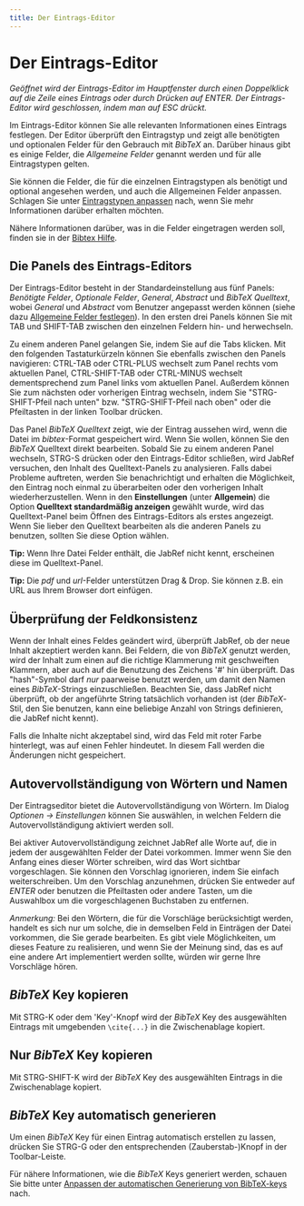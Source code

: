 ```yaml
---
title: Der Eintrags-Editor
---
```


# Der Eintrags-Editor

*Geöffnet wird der Eintrags-Editor im Hauptfenster durch einen Doppelklick auf die Zeile eines Eintrags oder durch Drücken auf ENTER. Der Eintrags-Editor wird geschlossen, indem man auf ESC drückt.*

Im Eintrags-Editor können Sie alle relevanten Informationen eines Eintrags festlegen. Der Editor überprüft den Eintragstyp und zeigt alle benötigten und optionalen Felder für den Gebrauch mit *BibTeX* an. Darüber hinaus gibt es einige Felder, die *Allgemeine Felder* genannt werden und für alle Eintragstypen gelten.

Sie können die Felder, die für die einzelnen Eintragstypen als benötigt und optional angesehen werden, und auch die Allgemeinen Felder anpassen. Schlagen Sie unter [Eintragstypen anpassen](CustomEntriesHelp.md) nach, wenn Sie mehr Informationen darüber erhalten möchten.

Nähere Informationen darüber, was in die Felder eingetragen werden soll, finden sie in der [Bibtex Hilfe](BibtexHelp.md).

## Die Panels des Eintrags-Editors

Der Eintrags-Editor besteht in der Standardeinstellung aus fünf Panels: *Benötigte Felder*, *Optionale Felder*, *General*, *Abstract* und *BibTeX Quelltext*, wobei *General* und *Abstract* vom Benutzer angepasst werden können (siehe dazu [Allgemeine Felder festlegen](GeneralFields.md)). In den ersten drei Panels können Sie mit TAB und SHIFT-TAB zwischen den einzelnen Feldern hin- und herwechseln.

Zu einem anderen Panel gelangen Sie, indem Sie auf die Tabs klicken. Mit den folgenden Tastaturkürzeln können Sie ebenfalls zwischen den Panels navigieren: CTRL-TAB oder CTRL-PLUS wechselt zum Panel rechts vom aktuellen Panel, CTRL-SHIFT-TAB oder CTRL-MINUS wechselt dementsprechend zum Panel links vom aktuellen Panel. Außerdem können Sie zum nächsten oder vorherigen Eintrag wechseln, indem Sie "STRG-SHIFT-Pfeil nach unten" bzw. "STRG-SHIFT-Pfeil nach oben" oder die Pfeiltasten in der linken Toolbar drücken.

Das Panel *BibTeX Quelltext* zeigt, wie der Eintrag aussehen wird, wenn die Datei im *bibtex*-Format gespeichert wird. Wenn Sie wollen, können Sie den *BibTeX* Quelltext direkt bearbeiten. Sobald Sie zu einem anderen Panel wechseln, STRG-S drücken oder den Eintrags-Editor schließen, wird JabRef versuchen, den Inhalt des Quelltext-Panels zu analysieren. Falls dabei Probleme auftreten, werden Sie benachrichtigt und erhalten die Möglichkeit, den Eintrag noch einmal zu überarbeiten oder den vorherigen Inhalt wiederherzustellen. Wenn in den **Einstellungen** (unter **Allgemein**) die Option **Quelltext standardmäßig anzeigen** gewählt wurde, wird das Quelltext-Panel beim Öffnen des Eintrags-Editors als erstes angezeigt. Wenn Sie lieber den Quelltext bearbeiten als die anderen Panels zu benutzen, sollten Sie diese Option wählen.

**Tip:** Wenn Ihre Datei Felder enthält, die JabRef nicht kennt, erscheinen diese im Quelltext-Panel.

**Tip:** Die *pdf* und *url*-Felder unterstützen Drag & Drop. Sie können z.B. ein URL aus Ihrem Browser dort einfügen.

## Überprüfung der Feldkonsistenz

Wenn der Inhalt eines Feldes geändert wird, überprüft JabRef, ob der neue Inhalt akzeptiert werden kann. Bei Feldern, die von *BibTeX* genutzt werden, wird der Inhalt zum einen auf die richtige Klammerung mit geschweiften Klammern, aber auch auf die Benutzung des Zeichens '\#' hin überprüft. Das "hash"-Symbol darf *nur* paarweise benutzt werden, um damit den Namen eines *BibTeX*-Strings einzuschließen. Beachten Sie, dass JabRef nicht überprüft, ob der angeführte String tatsächlich vorhanden ist (der *BibTeX*-Stil, den Sie benutzen, kann eine beliebige Anzahl von Strings definieren, die JabRef nicht kennt).

Falls die Inhalte nicht akzeptabel sind, wird das Feld mit roter Farbe hinterlegt, was auf einen Fehler hindeutet. In diesem Fall werden die Änderungen nicht gespeichert.

## Autovervollständigung von Wörtern und Namen

Der Eintragseditor bietet die Autovervollständigung von Wörtern. Im Dialog *Optionen -&gt; Einstellungen* können Sie auswählen, in welchen Feldern die Autovervollständigung aktiviert werden soll.

Bei aktiver Autovervollständigung zeichnet JabRef alle Worte auf, die in jedem der ausgewählten Felder der Datei vorkommen. Immer wenn Sie den Anfang eines dieser Wörter schreiben, wird das Wort sichtbar vorgeschlagen. Sie können den Vorschlag ignorieren, indem Sie einfach weiterschreiben. Um den Vorschlag anzunehmen, drücken Sie entweder auf *ENTER* oder benutzen die Pfeiltasten oder andere Tasten, um die Auswahlbox um die vorgeschlagenen Buchstaben zu entfernen.

*Anmerkung:* Bei den Wörtern, die für die Vorschläge berücksichtigt werden, handelt es sich nur um solche, die in demselben Feld in Einträgen der Datei vorkommen, die Sie gerade bearbeiten. Es gibt viele Möglichkeiten, um dieses Feature zu realisieren, und wenn Sie der Meinung sind, das es auf eine andere Art implementiert werden sollte, würden wir gerne Ihre Vorschläge hören.

## *BibTeX* Key kopieren

Mit STRG-K oder dem 'Key'-Knopf wird der *BibTeX* Key des ausgewählten Eintrags mit umgebenden `\cite{...}` in die Zwischenablage kopiert.

## Nur *BibTeX* Key kopieren

Mit STRG-SHIFT-K wird der *BibTeX* Key des ausgewählten Eintrags in die Zwischenablage kopiert.

## *BibTeX* Key automatisch generieren

Um einen *BibTeX* Key für einen Eintrag automatisch erstellen zu lassen, drücken Sie STRG-G oder den entsprechenden (Zauberstab-)Knopf in der Toolbar-Leiste.

Für nähere Informationen, wie die *BibTeX* Keys generiert werden, schauen Sie bitte unter [Anpassen der automatischen Generierung von BibTeX-keys](LabelPatterns.md) nach.
